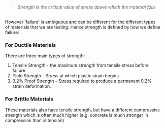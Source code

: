 >*Strength is the critical value of stress above which the material fails*

\
However 'failure' is ambiguous and can be different for the different types of materials that we are testing.
Hence strength is defined by how we define failure:
### For Ductile Materials
There are three main types of strength:
1) Tensile Strength - the maximum strength from tensile stress before failure.
2) Yield Strength - Stress at which plastic strain begins
3) 0.2% Proof Strength - Stress required to produce a permanent 0.2% strain deformation.
### For Brittle Materials
These materials also have tensile strength, but have a different compressive strength which is often much higher (e.g. concrete is much stronger in compression than in tension)